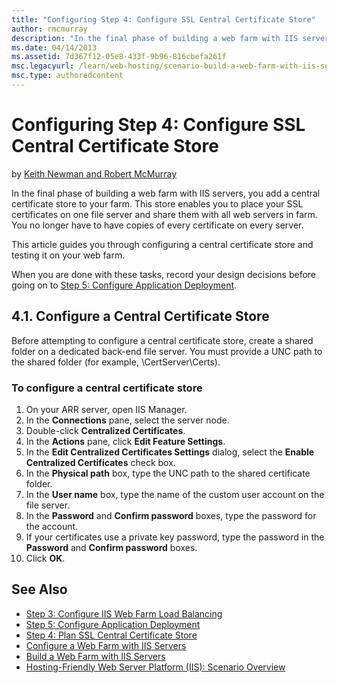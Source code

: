 ```yaml
---
title: "Configuring Step 4: Configure SSL Central Certificate Store"
author: rmcmurray
description: "In the final phase of building a web farm with IIS servers, you add a central certificate store to your farm. This store enables you to place your SSL certif..."
ms.date: 04/14/2013
ms.assetid: 7d367f12-05e8-433f-9b96-816cbefa261f
msc.legacyurl: /learn/web-hosting/scenario-build-a-web-farm-with-iis-servers/configuring-step-4-configure-ssl-central-certificate-store
msc.type: authoredcontent
---
```

# Configuring Step 4: Configure SSL Central Certificate Store

by [Keith Newman and Robert McMurray](https://github.com/rmcmurray)

In the final phase of building a web farm with IIS servers, you add a central certificate store to your farm. This store enables you to place your SSL certificates on one file server and share them with all web servers in farm. You no longer have to have copies of every certificate on every server.

This article guides you through configuring a central certificate store and testing it on your web farm.

When you are done with these tasks, record your design decisions before going on to [Step 5: Configure Application Deployment](configuring-step-5-configure-application-deployment.md).

<a id="41"></a>

## 4.1. Configure a Central Certificate Store

Before attempting to configure a central certificate store, create a shared folder on a dedicated back-end file server. You must provide a UNC path to the shared folder (for example, \\CertServer\Certs).

### To configure a central certificate store

1. On your ARR server, open IIS Manager.
2. In the **Connections** pane, select the server node.
3. Double-click **Centralized Certificates**.
4. In the **Actions** pane, click **Edit Feature Settings**.
5. In the **Edit Centralized Certificates Settings** dialog, select the **Enable Centralized Certificates** check box.
6. In the **Physical path** box, type the UNC path to the shared certificate folder.
7. In the **User name** box, type the name of the custom user account on the file server.
8. In the **Password** and **Confirm password** boxes, type the password for the account.
9. If your certificates use a private key password, type the password in the **Password** and **Confirm password** boxes.
10. Click **OK**.

## See Also

- [Step 3: Configure IIS Web Farm Load Balancing](configuring-step-3-configure-iis-web-farm-load-balancing.md)
- [Step 5: Configure Application Deployment](configuring-step-5-configure-application-deployment.md)
- [Step 4: Plan SSL Central Certificate Store](planning-step-4-plan-ssl-central-certificate-store.md)
- [Configure a Web Farm with IIS Servers](configure-a-web-farm-with-iis-servers.md)
- [Build a Web Farm with IIS Servers](overview-build-a-web-farm-with-iis-servers.md)
- [Hosting-Friendly Web Server Platform (IIS): Scenario Overview](../../get-started/introduction-to-iis/hosting-friendly-web-server-platform-iis-scenario-overview.md)
